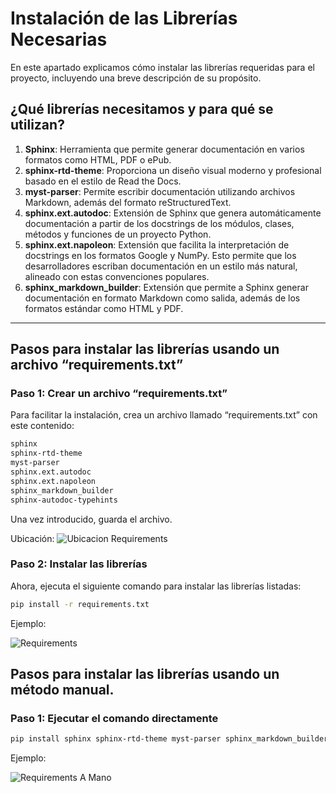 # Instalación de las Librerías Necesarias

En este apartado explicamos cómo instalar las librerías requeridas para el proyecto, incluyendo una breve descripción de su propósito.

## ¿Qué librerías necesitamos y para qué se utilizan?

1. **Sphinx**: Herramienta que permite generar documentación en varios formatos como HTML, PDF o ePub.
2. **sphinx-rtd-theme**: Proporciona un diseño visual moderno y profesional basado en el estilo de Read the Docs.
3. **myst-parser**: Permite escribir documentación utilizando archivos Markdown, además del formato reStructuredText.
4. **sphinx.ext.autodoc**: Extensión de Sphinx que genera automáticamente documentación a partir de los docstrings de los módulos, clases, métodos y funciones de un proyecto Python.
5. **sphinx.ext.napoleon**: Extensión que facilita la interpretación de docstrings en los formatos Google y NumPy. Esto permite que los desarrolladores escriban documentación en un estilo más natural, alineado con estas convenciones populares.
6. **sphinx_markdown_builder**: Extensión que permite a Sphinx generar documentación en formato Markdown como salida, además de los formatos estándar como HTML y PDF.

---

## Pasos para instalar las librerías usando un archivo “requirements.txt”

### Paso 1: Crear un archivo “requirements.txt”

Para facilitar la instalación, crea un archivo llamado “requirements.txt” con este contenido:

```bash
sphinx
sphinx-rtd-theme
myst-parser
sphinx.ext.autodoc
sphinx.ext.napoleon
sphinx_markdown_builder
sphinx-autodoc-typehints
```

Una vez introducido, guarda el archivo.

Ubicación:
![Ubicacion Requirements](_static/ubicacionrequirements.png)

### Paso 2: Instalar las librerías

Ahora, ejecuta el siguiente comando para instalar las librerías listadas:

```bash
pip install -r requirements.txt
```

Ejemplo:

![Requirements](_static/requirements.png)

## Pasos para instalar las librerías usando un método manual.

### Paso 1: Ejecutar el comando directamente

```bash
pip install sphinx sphinx-rtd-theme myst-parser sphinx_markdown_builder sphinx-autodoc-typehints
```

Ejemplo:

![Requirements A Mano](_static/requirementsdeltiron.png)
